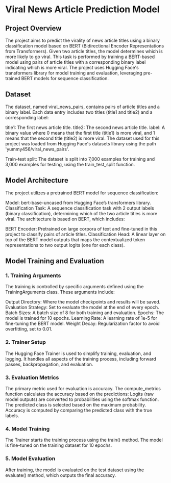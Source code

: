 # Viral News Article Prediction Model

## Project Overview
The project aims to predict the virality of news article titles using a binary classification model based on BERT (Bidirectional Encoder Representations from Transformers). Given two article titles, the model determines which is more likely to go viral. This task is performed by training a BERT-based model using pairs of article titles with a corresponding binary label indicating which is more viral. The project uses Hugging Face's transformers library for model training and evaluation, leveraging pre-trained BERT models for sequence classification.

## Dataset
The dataset, named viral_news_pairs, contains pairs of article titles and a binary label. Each data entry includes two titles (title1 and title2) and a corresponding label:

title1: The first news article title.
title2: The second news article title.
label: A binary value where 0 means that the first title (title1) is more viral, and 1 means that the second title (title2) is more viral.
The dataset used for this project was loaded from Hugging Face's datasets library using the path 'yummy456/viral_news_pairs'.

Train-test split: The dataset is split into 7,000 examples for training and 3,000 examples for testing, using the train_test_split function.

## Model Architecture
The project utilizes a pretrained BERT model for sequence classification:

Model: bert-base-uncased from Hugging Face’s transformers library.
Classification Task: A sequence classification task with 2 output labels (binary classification), determining which of the two article titles is more viral.
The architecture is based on BERT, which includes:

BERT Encoder: Pretrained on large corpora of text and fine-tuned in this project to classify pairs of article titles.
Classification Head: A linear layer on top of the BERT model outputs that maps the contextualized token representations to two output logits (one for each class).

## Model Training and Evaluation
### 1. Training Arguments
The training is controlled by specific arguments defined using the TrainingArguments class. These arguments include:

Output Directory: Where the model checkpoints and results will be saved.
Evaluation Strategy: Set to evaluate the model at the end of every epoch.
Batch Sizes: A batch size of 8 for both training and evaluation.
Epochs: The model is trained for 10 epochs.
Learning Rate: A learning rate of 1e-5 for fine-tuning the BERT model.
Weight Decay: Regularization factor to avoid overfitting, set to 0.01.

### 2. Trainer Setup
The Hugging Face Trainer is used to simplify training, evaluation, and logging. It handles all aspects of the training process, including forward passes, backpropagation, and evaluation.

### 3. Evaluation Metrics
The primary metric used for evaluation is accuracy. The compute_metrics function calculates the accuracy based on the predictions:
Logits (raw model outputs) are converted to probabilities using the softmax function.
The predicted class is selected based on the maximum probability.
Accuracy is computed by comparing the predicted class with the true labels.

### 4. Model Training
The Trainer starts the training process using the train() method. The model is fine-tuned on the training dataset for 10 epochs.

### 5. Model Evaluation
After training, the model is evaluated on the test dataset using the evaluate() method, which outputs the final accuracy.
